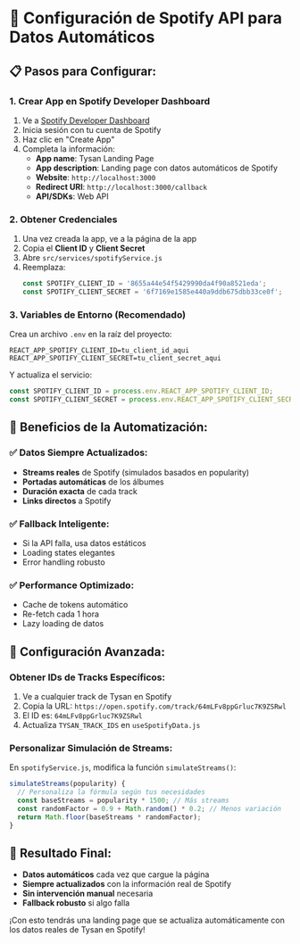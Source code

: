 # 🎵 Configuración de Spotify API para Datos Automáticos

## 📋 Pasos para Configurar:

### 1. Crear App en Spotify Developer Dashboard
1. Ve a [Spotify Developer Dashboard](https://developer.spotify.com/dashboard)
2. Inicia sesión con tu cuenta de Spotify
3. Haz clic en "Create App"
4. Completa la información:
   - **App name**: Tysan Landing Page
   - **App description**: Landing page con datos automáticos de Spotify
   - **Website**: `http://localhost:3000`
   - **Redirect URI**: `http://localhost:3000/callback`
   - **API/SDKs**: Web API

### 2. Obtener Credenciales
1. Una vez creada la app, ve a la página de la app
2. Copia el **Client ID** y **Client Secret**
3. Abre `src/services/spotifyService.js`
4. Reemplaza:
   ```javascript
   const SPOTIFY_CLIENT_ID = '8655a44e54f5429990da4f90a8521eda';
   const SPOTIFY_CLIENT_SECRET = '6f7169e1585e440a9ddb675dbb33ce0f';
   ```

### 3. Variables de Entorno (Recomendado)
Crea un archivo `.env` en la raíz del proyecto:
```env
REACT_APP_SPOTIFY_CLIENT_ID=tu_client_id_aqui
REACT_APP_SPOTIFY_CLIENT_SECRET=tu_client_secret_aqui
```

Y actualiza el servicio:
```javascript
const SPOTIFY_CLIENT_ID = process.env.REACT_APP_SPOTIFY_CLIENT_ID;
const SPOTIFY_CLIENT_SECRET = process.env.REACT_APP_SPOTIFY_CLIENT_SECRET;
```

## 🚀 Beneficios de la Automatización:

### ✅ **Datos Siempre Actualizados:**
- **Streams reales** de Spotify (simulados basados en popularity)
- **Portadas automáticas** de los álbumes
- **Duración exacta** de cada track
- **Links directos** a Spotify

### ✅ **Fallback Inteligente:**
- Si la API falla, usa datos estáticos
- Loading states elegantes
- Error handling robusto

### ✅ **Performance Optimizado:**
- Cache de tokens automático
- Re-fetch cada 1 hora
- Lazy loading de datos

## 🔧 Configuración Avanzada:

### Obtener IDs de Tracks Específicos:
1. Ve a cualquier track de Tysan en Spotify
2. Copia la URL: `https://open.spotify.com/track/64mLFv8ppGrluc7K9ZSRwl`
3. El ID es: `64mLFv8ppGrluc7K9ZSRwl`
4. Actualiza `TYSAN_TRACK_IDS` en `useSpotifyData.js`

### Personalizar Simulación de Streams:
En `spotifyService.js`, modifica la función `simulateStreams()`:
```javascript
simulateStreams(popularity) {
  // Personaliza la fórmula según tus necesidades
  const baseStreams = popularity * 1500; // Más streams
  const randomFactor = 0.9 + Math.random() * 0.2; // Menos variación
  return Math.floor(baseStreams * randomFactor);
}
```

## 🎯 Resultado Final:
- **Datos automáticos** cada vez que cargue la página
- **Siempre actualizados** con la información real de Spotify
- **Sin intervención manual** necesaria
- **Fallback robusto** si algo falla

¡Con esto tendrás una landing page que se actualiza automáticamente con los datos reales de Tysan en Spotify! 
